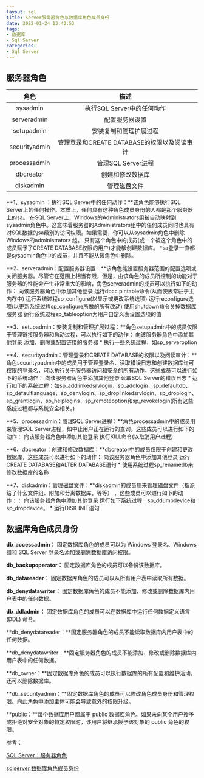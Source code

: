 ```yaml
---
layout: sql
title: Server服务器角色与数据库角色成员身份
date: 2022-01-24 13:43:53
tags:
- 数据库
- Sql Server
categories: 
- Sql Server
---
```


## 服务器角色

| 角色 |  描述 |
| :----: | :----: |
| sysadmin| 执行SQL Server中的任何动作|
| serveradmin| 配置服务器设置|
| setupadmin| 安装复制和管理扩展过程|
| securityadmin| 管理登录和CREATE DATABASE的权限以及阅读审计|
| processadmin| 管理SQL Server进程|
| dbcreator| 创建和修改数据库|
| diskadmin| 管理磁盘文件|

<!--more-->
**1、sysadmin ：执行SQL Server中的任何动作：**该角色能够执行SQL Server上的任何操作。本质上，任何具有这种角色成员身份的人都是那个服务器上的sa。 在SQL Server上，Windows的Administrators组被自动映射到sysadmin角色中。这意味着服务器的Administrators组中的任何成员同时也具有对SQL数据的sa级别的访问权限。如果需要，你可以从sysadmin角色中删除Windows的administrators 组。 只有这个角色中的成员(或一个被这个角色中的成员赋予了CREATE DATABASE权限的用户)才能够创建数据库。 *sa登录一直都是sysadmin角色中的成员，并且不能从该角色中删除。

**2、serveradmin：配置服务器设置：**该角色能设置服务器范围的配置选项或关闭服务器。尽管它在范围上相当有限，但是，由该角色的成员所控制的功能对于服务器的性能会产生非常重大的影响，角色serveradmin的成员可以执行如下的动作： 向该服务器角色中添加其他登录 运行dbcc pintable命令(从而使表常驻于主内存中) 运行系统过程sp_configure(以显示或更改系统选项) 运行reconfigure选项(以更新系统过程sp_configure所做的所有改动) 使用shutdown命令关掉数据库服务器 运行系统过程sp_tableoption为用户自定义表设置选项的值

**3、setupadmin：安装复制和管理扩展过程：**角色setupadmin中的成员仅限于管理链接服务器和启动过程，可以执行如下的动作： 向该服务器角色中添加其他登录 添加、删除或配置链接的服务器 * 执行一些系统过程，如sp_serveroption

**4、securityadmin：管理登录和CREATE DATABASE的权限以及阅读审计：**角色securitypadmin中的成员用于管理登录名、读取错误日志和创建数据库许可权限的登录名，可以执行关于服务器访问和安全的所有动作。这些成员可以进行如下的系统动作： 向该服务器角色中添加其他登录 读取SQL Server的错误日志 * 运行如下的系统过程：如sp_addlinkedsrvlogin、sp_addlogin、sp_defaultdb、sp_defaultlanguage、sp_denylogin、sp_droplinkedsrvlogin、sp_droplogin、sp_grantlogin、sp_helplogins、sp_remoteoption和sp_revokelogin(所有这些系统过程都与系统安全相关。)

**5、processadmin：管理SQL Server进程：**角色processadmin中的成员用来管理SQL Server进程，如中止用户正在运行的查询。这些成员可以进行如下的动作： 向该服务器角色中添加其他登录 执行KILL命令(以取消用户进程)

**6、dbcreator：创建和修改数据库：**dbcreator中的成员仅限于创建和更改数据库，这些成员可以进行如下的动作： 向该服务器角色中添加其他登录 运行CREATE DATABASE和ALTER DATABASE语句 * 使用系统过程sp_renamedb来修改数据库的名称

**7、diskadmin：管理磁盘文件：**diskadmin的成员用来管理磁盘文件（指派给了什么文件组、附加和分离数据库，等等） ，这些成员可以进行如下的动作：： 向该服务器角色中添加其他登录 运行如下系统过程：sp_ddumpdevice和sp_dropdevice。 * 运行DISK INIT语句

## 数据库角色成员身份

**db_accessadmin：** 固定数据库角色的成员可以为 Windows 登录名、Windows 组和 SQL Server 登录名添加或删除数据库访问权限。

**db_backupoperator：** 固定数据库角色的成员可以备份该数据库。

**db_datareader：** 固定数据库角色的成员可以从所有用户表中读取所有数据。

**db_denydatawriter：** 固定数据库角色的成员不能添加、修改或删除数据库内用户表中的任何数据。

**db_ddladmin：** 固定数据库角色的成员可以在数据库中运行任何数据定义语言 (DDL) 命令。

**db_denydatareader：**固定服务器角色的成员不能读取数据库内用户表中的任何数据。

**db_denydatawriter：**固定服务器角色的成员不能添加、修改或删除数据库内用户表中的任何数据。

**db_owner：**固定数据库角色的成员可以执行数据库的所有配置和维护活动，还可以删除数据库。

**db_securityadmin：**固定数据库角色的成员可以修改角色成员身份和管理权限。向此角色中添加主体可能会导致意外的权限升级。

**public：**每个数据库用户都属于 public 数据库角色。如果未向某个用户授予或拒绝对安全对象的特定权限时，该用户将继承授予该对象的 public 角色的权限。

参考：

[SQL Server：服务器角色](https://www.cnblogs.com/rainman/p/3509626.html)

[sqlserver 数据库角色成员身份](https://blog.csdn.net/qq_39019865/article/details/90750196)